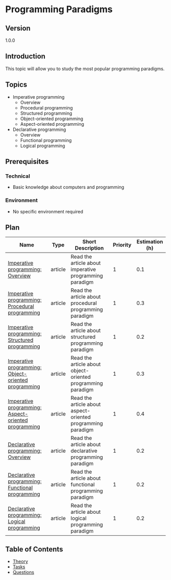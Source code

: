 # Programming Paradigms

## Version

1.0.0

## Introduction

This topic will allow you to study the most popular programming paradigms.

## Topics

* Imperative programming
  * Overview
  * Procedural programming
  * Structured programming
  * Object-oriented programming
  * Aspect-oriented programming
* Declarative programming
  * Overview
  * Functional programming
  * Logical programming

## Prerequisites

### Technical

* Basic knowledge about computers and programming

### Environment

* No specific environment required

## Plan

| Name                                                                                                                                                            | Type    | Short Description                                           | Priority | Estimation (h) |
| --------------------------------------------------------------------------------------------------------------------------------------------------------------- | ------- | ----------------------------------------------------------- | -------- | -------------- |
| [Imperative programming: Overview](https://en.wikiversity.org/wiki/Theory_of_Programming_Languages/Imperative_Programming)                                      | article | Read the article about imperative programming paradigm      | 1        | 0.1            |
| [Imperative programming: Procedural programming](https://hackr.io/blog/procedural-programming)                                                                  | article | Read the article about procedural programming paradigm      | 1        | 0.3            |
| [Imperative programming: Structured programming](https://www.javatpoint.com/software-engineering-structured-programming)                                        | article | Read the article about structured programming paradigm      | 1        | 0.2            |
| [Imperative programming: Object-oriented programming](https://www.freecodecamp.org/news/object-oriented-programming-concepts-21bb035f7260/)                     | article | Read the article about object-oriented programming paradigm | 1        | 0.3            |
| [Imperative programming: Aspect-oriented programming](https://flowframework.readthedocs.io/en/stable/TheDefinitiveGuide/PartIII/AspectOrientedProgramming.html) | article | Read the article about aspect-oriented programming paradigm | 1        | 0.4            |
| [Declarative programming: Overview](https://www.ionos.com/digitalguide/websites/web-development/declarative-programming/)                                       | article | Read the article about declarative programming paradigm     | 1        | 0.2            |
| [Declarative programming: Functional programming](https://www.sitepoint.com/what-is-functional-programming/)                                                    | article | Read the article about functional programming paradigm      | 1        | 0.2            |
| [Declarative programming: Logical programming](https://en.wikiversity.org/wiki/Theory_of_Programming_Languages/Logic_Programming)                               | article | Read the article about logical programming paradigm         | 1        | 0.2            |

## Table of Contents

* [Theory](./theory/readme.md)
* [Tasks](./tasks/readme.md)
* [Questions](./questions/readme.md)
